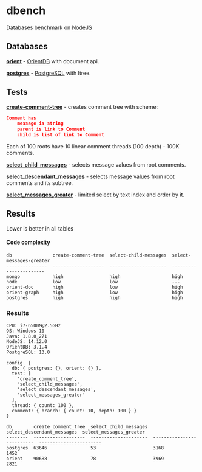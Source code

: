 # dbench

Databases benchmark on [NodeJS](https://nodejs.org/)

## Databases

**[orient](./db/orient.js)** - [OrientDB](http://orientdb.com/) with document api. 

**[postgres](./db/postgres.js)** - [PostgreSQL](http://www.postgresql.org/) with ltree.

## Tests

**[create-comment-tree](./test/create_comment_tree.js)** - creates comment tree with scheme:

```json
Comment has
	message is string
	parent is link to Comment
	child is list of link to Comment
```

Each of 100 roots have 10 linear comment threads (100 depth) - 100K comments.

**[select_child_messages](./test/select_child_messages.js)** - selects message values from root comments.

**[select_descendant_messages](./test/select_descendant_messages.js)** - selects message values from root comments and its subtree.

**[select_messages_greater](./test/select_messages_reater.js)** - limited select by text index and order by it.

## Results

Lower is better in all tables

#### Code complexity

```
db               create-comment-tree  select-child-messages  select-messages-greater
---------------  -------------------  ---------------------  -----------------------
mongo            high                 high                   high
node             low                  low                    ---
orient-doc       high                 low                    high
orient-graph     high                 low                    high
postgres         high                 high                   high
```

### Results

```
CPU: i7-6500M@2.5GHz
OS: Windows 10
Java: 1.8.0_271
NodeJS: 14.12.0
OrientDB: 3.1.4
PostgreSQL: 13.0
```

```
config  {
  db: { postgres: {}, orient: {} },
  test: [
    'create_comment_tree',
    'select_child_messages',
    'select_descendant_messages',
    'select_messages_greater'
  ],
  thread: { count: 100 },
  comment: { branch: { count: 10, depth: 100 } }
}

db        create_comment_tree  select_child_messages  select_descendant_messages  select_messages_greater
--------  -------------------  ---------------------  --------------------------  -----------------------
postgres  63646                53                     3168                        1452
orient    90688                78                     3969                        2821
```
